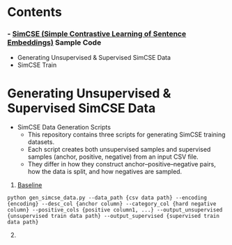 Contents
=============

### - [SimCSE (Simple Contrastive Learning of Sentence Embeddings)](https://aclanthology.org/2021.emnlp-main.552) Sample Code
* Generating Unsupervised & Supervised SimCSE Data
* SimCSE Train

Generating Unsupervised & Supervised SimCSE Data
=============

  * SimCSE Data Generation Scripts
    * This repository contains three scripts for generating SimCSE training datasets.
    * Each script creates both unsupervised samples and supervised samples (anchor, positive, negative) from an input CSV file.
    * They differ in how they construct anchor–positive–negative pairs, how the data is split, and how negatives are sampled.
   
  1. [Baseline](gen_simcse_data.py)

```
python gen_simcse_data.py --data_path {csv data path} --encoding {encoding} --desc_col {anchor column} --category_col {hard negative column} --positive_cols {positive column1, ...} --output_unsupervised {unsupervised train data path} --output_supervised {supervised train data path}
```

  2. 
